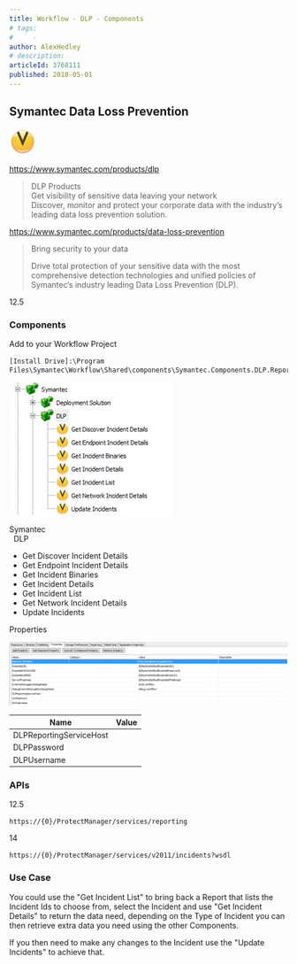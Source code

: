 ```yaml
---
title: Workflow - DLP - Components
# tags:
#     - 
author: AlexHedley
# description: 
articleId: 3768111
published: 2018-05-01
---
```


## Symantec Data Loss Prevention
  
![DLP](images\DLP.png)
  
https://www.symantec.com/products/dlp

> DLP Products  
> 	Get visibility of sensitive data leaving your network  
> 	Discover, monitor and protect your corporate data with the industry’s leading data loss prevention solution.

https://www.symantec.com/products/data-loss-prevention

> Bring security to your data
> 
> 
> Drive total protection of your sensitive data with the most comprehensive detection technologies and unified policies of Symantec’s industry leading Data Loss Prevention (DLP).

12.5
  
### Components
  
Add to your Workflow Project

    [Install Drive]:\Program Files\Symantec\Workflow\Shared\components\Symantec.Components.DLP.Reporting.dll

![Workflow_DLP_Components](images\Workflow_DLP_Components.png)
  
Symantec  
  DLP
  
- Get Discover Incident Details
- Get Endpoint Incident Details
- Get Incident Binaries
- Get Incident Details
- Get Incident List
- Get Network Incident Details
- Update Incidents

Properties
  
![Workflow_DLP_Properties](images\Workflow_DLP_Properties.png)

| Name | Value |
| --- | --- |
| DLPReportingServiceHost |  |
| DLPPassword |  |
| DLPUsername |  |

### APIs
  
12.5

    https://{0}/ProtectManager/services/reporting

14

    https://{0}/ProtectManager/services/v2011/incidents?wsdl

### Use Case
  
You could use the "Get Incident List" to bring back a Report that lists the Incident Ids to choose from, select the Incident and use "Get Incident Details" to return the data need, depending on the Type of Incident you can then retrieve extra data you need using the other Components.
  
If you then need to make any changes to the Incident use the "Update Incidents" to achieve that.
